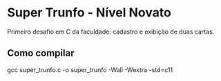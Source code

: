 # Super Trunfo - Nível Novato

Primeiro desafio em C da faculdade: cadastro e exibição de duas cartas.

## Como compilar
gcc super_trunfo.c -o super_trunfo -Wall -Wextra -std=c11
